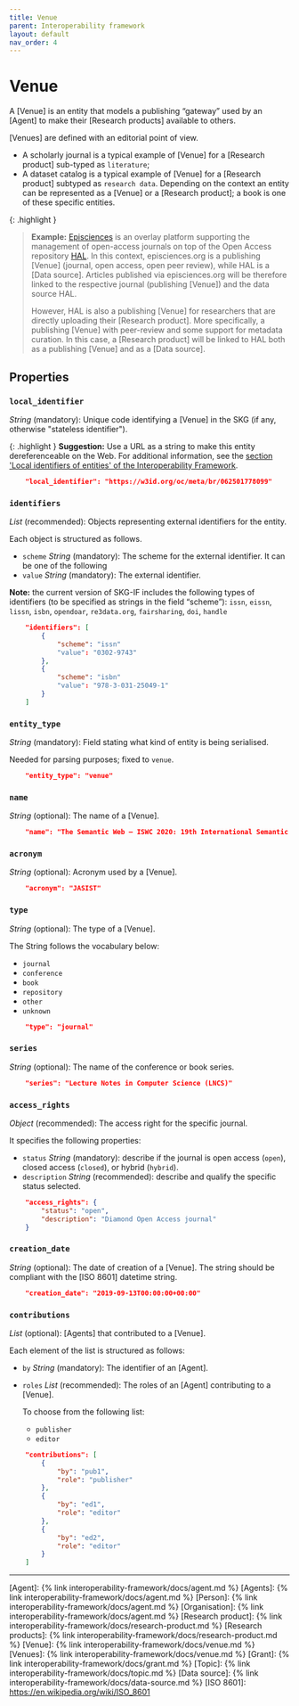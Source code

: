 ```yaml
---
title: Venue
parent: Interoperability framework
layout: default
nav_order: 4
---
```


# Venue
A [Venue] is an entity that models a publishing “gateway” used by an [Agent] to make their [Research products] available to others.

[Venues] are defined with an editorial point of view.
- A scholarly journal is a typical example of [Venue] for a [Research product] sub-typed as `literature`;
- A dataset catalog is a typical example of [Venue] for a [Research product] subtyped as `research data`.
Depending on the context an entity can be represented as a [Venue] or a [Research product]; a book is one of these specific entities.

{: .highlight }
>**Example:** [Episciences](https://episciences.org)  is an overlay platform supporting the management of open-access journals on top of the Open Access repository [HAL](https://hal.science). In this context, episciences.org is a publishing [Venue] (journal, open access, open peer review), while HAL is a [Data source]. Articles published via episciences.org will be therefore linked to the respective journal (publishing [Venue]) and the data source HAL. 
>
>However, HAL is also a publishing [Venue] for researchers that are directly uploading their [Research product]. More specifically, a publishing [Venue] with peer-review and some support for metadata curation. In this case, a [Research product] will be linked to HAL both as a publishing [Venue] and as a [Data source]. 

<!-- **Note:** Each [Research product] must be associated with its publishing [Venue] and its [Data source].  -->



## Properties

### `local_identifier`		
*String* (mandatory): Unique code identifying a [Venue] in the SKG (if any, otherwise "stateless identifier").
 
{: .highlight }
**Suggestion:** Use a URL as a string to make this entity dereferenceable on the Web. For additional information, see the [section 'Local identifiers of entities' of the Interoperability Framework](/interoperability-framework/#local-identifiers-of-entities).

```json
    "local_identifier": "https://w3id.org/oc/meta/br/062501778099"
```

### `identifiers`
*List* (recommended): Objects representing external identifiers for the entity. 

Each object is structured as follows.
- `scheme` *String* (mandatory): The scheme for the external identifier. It can be one of the following
- `value` *String* (mandatory): The external identifier.

**Note:** the current version of SKG-IF includes the following types of identifiers (to be specified as strings in the field “scheme”): `issn`, `eissn`, `lissn`, `isbn`, `opendoar`, `re3data.org`, `fairsharing`, `doi`, `handle`

```json
    "identifiers": [
        {
            "scheme": "issn"
            "value": "0302-9743"
        },
        {
            "scheme": "isbn"
            "value": "978-3-031-25049-1"
        }
    ]
```

### `entity_type`
*String* (mandatory): Field stating what kind of entity is being serialised. 

Needed for parsing purposes; fixed to `venue`.

```json
    "entity_type": "venue"
```

### `name` 
 *String* (optional): The name of a [Venue].

```json
    "name": "The Semantic Web – ISWC 2020: 19th International Semantic Web Conference, Athens, Greece, November 2–6, 2020, Proceedings, Part II"
```

### `acronym` 
 *String* (optional): Acronym used by a [Venue].

```json
    "acronym": "JASIST"
```

### `type`
*String* (optional): The type of a [Venue]. 

The String follows the vocabulary below:
- `journal`
- `conference`
- `book`
- `repository`
- `other`
- `unknown`

```json
    "type": "journal"
```

### `series`
*String* (optional): The name of the conference or book series.

```json
    "series": "Lecture Notes in Computer Science (LNCS)"
```

### `access_rights` 
*Object* (recommended): The access right for the specific journal. 

It specifies the following properties:

- `status` *String* (mandatory): describe if the journal is open access (`open`), closed access (`closed`), or hybrid (`hybrid`).
- `description` *String* (recommended): describe and qualify the specific status selected.

```json
    "access_rights": {
        "status": "open",
        "description": "Diamond Open Access journal"
    }
```

### `creation_date`
*String* (optional): The date of creation of a [Venue]. The string should be compliant with the [ISO 8601] datetime string.
 
```json
    "creation_date": "2019-09-13T00:00:00+00:00"
```

### `contributions`
*List* (optional): [Agents] that contributed to a [Venue]. 

Each element of the list is structured as follows:
- `by` *String* (mandatory): The identifier of an [Agent].
- `roles` *List* (recommended): The roles of an [Agent] contributing to a [Venue].
  
  To choose from the following list:
    - `publisher`
    - `editor`

```json
    "contributions": [
        {
            "by": "pub1",
            "role": "publisher"
        },
        {
            "by": "ed1",
            "role": "editor"
        },
        {
            "by": "ed2",
            "role": "editor"
        }
    ]
```

----
[Agent]: {% link interoperability-framework/docs/agent.md %}
[Agents]: {% link interoperability-framework/docs/agent.md %}
[Person]: {% link interoperability-framework/docs/agent.md %}
[Organisation]: {% link interoperability-framework/docs/agent.md %}
[Research product]: {% link interoperability-framework/docs/research-product.md %}
[Research products]: {% link interoperability-framework/docs/research-product.md %}
[Venue]: {% link interoperability-framework/docs/venue.md %}
[Venues]: {% link interoperability-framework/docs/venue.md %}
[Grant]: {% link interoperability-framework/docs/grant.md %}
[Topic]: {% link interoperability-framework/docs/topic.md %}
[Data source]: {% link interoperability-framework/docs/data-source.md %}
[ISO 8601]: https://en.wikipedia.org/wiki/ISO_8601